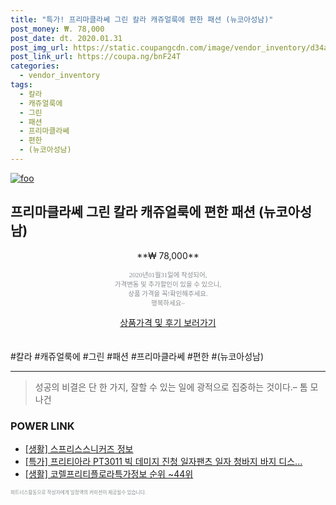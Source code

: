 ```yaml
--- 
title: "특가! 프리마클라쎄 그린 칼라 캐쥬얼룩에 편한 패션 (뉴코아성남)" 
post_money: ₩. 78,000 
post_date: dt. 2020.01.31 
post_img_url: https://static.coupangcdn.com/image/vendor_inventory/d34a/fcfe02ed8d6ef704fdd738cbdf11294995c03ef08f31e04c1721ac0f9b55.jpg 
post_link_url: https://coupa.ng/bnF24T 
categories: 
  - vendor_inventory 
tags: 
  - 칼라 
  - 캐쥬얼룩에 
  - 그린 
  - 패션 
  - 프리마클라쎄 
  - 편한 
  - (뉴코아성남) 
--- 
```

[![foo](https://static.coupangcdn.com/image/vendor_inventory/d34a/fcfe02ed8d6ef704fdd738cbdf11294995c03ef08f31e04c1721ac0f9b55.jpg)](https://coupa.ng/bnF24T) 

## 프리마클라쎄 그린 칼라 캐쥬얼룩에 편한 패션 (뉴코아성남) 
<p style="text-align: center;">**₩ 78,000**</p> 
<p style="text-align: center;"><span style="color: #898c8f; font-family: Georgia,Times,serif; font-size: 0.75em;">2020년01월31일에 작성되어, <br>가격변동 및 추가할인이 있을 수 있으니,<br> 상품 가격을 꼭!확인해주세요.<br>행복하세요~</span> 
</p>	 
<div markdown="0" style="text-align: center;"><a href="https://coupa.ng/bnF24T" class="btn btn--success">상품가격 및 후기 보러가기</a></div> 
<br><br> 
  #칼라 #캐쥬얼룩에 #그린 #패션 #프리마클라쎄 #편한 #(뉴코아성남) 
<hr> 

> 성공의 비결은 단 한 가지, 잘할 수 있는 일에 광적으로 집중하는 것이다.–  톰 모나건 


### POWER LINK

* <a href="https://blog.naver.com/santokki14/221766620064" target="_blank"> [생활] 스프리스스니커즈 정보 </a>
* <a href="https://blog.naver.com/sakai111/221790813159" target="_blank">[특가] 프리티아라 PT3011 빅 데미지 진청 일자팬츠 일자 청바지 바지 디스...</a>
* <a href="https://blog.naver.com/fasyy4321/221773674077" target="_blank"> [생활] 코렐프리티플로라특가정보 순위 ~44위</a>

<span style="color: #898c8f; font-family: Georgia,Times,serif; font-size: 0.55em;">파트너스활동으로 작성자에게 일정액의 커미션이 제공될수 있습니다.</span> 
